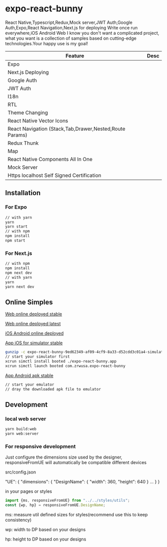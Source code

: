 # expo-react-bunny
React Native,Typescript,Redux,Mock server,JWT Auth,Google Auth,Expo,React Navigation,Next.js for deploying
Write once run everywhere,iOS Android Web
I know you don't want a complicated project, what you want is a collection of samples based on cutting-edge technologies.Your happy use is my goal!

<table>
<thead><tr><th>Feature</th><th>Desc</th></tr></thead>
<tbody>
<tr><td>Expo</td><td>  </td></tr>
<tr><td>Next.js Deploying</td><td>  </td></tr>
<tr><td>Google Auth</td><td>  </td></tr>
<tr><td>JWT Auth</td><td>  </td></tr>
<tr><td>I18n</td><td>  </td></tr>
<tr><td>RTL</td><td>  </td></tr>
<tr><td>Theme Changing</td><td>  </td></tr>
<tr><td>React Native Vector Icons</td><td>  </td></tr>
<tr><td>React Navigation (Stack,Tab,Drawer,Nested,Route Params)</td><td>  </td></tr>
<tr><td>Redux Thunk</td><td>  </td></tr>
<tr><td>Map</td><td>  </td></tr>
<tr><td>React Native Components All In One</td><td>  </td></tr>
<tr><td>Mock Server</td><td>  </td></tr>
<tr><td>Https localhost Self Signed Certification</td><td>  </td></tr>
</tbody>
</table>

## Installation
### For Expo
```sh
// with yarn
yarn
yarn start
// with npm
npm install
npm start
```

### For Next.js
```sh
// with npm
npm install
npm next dev
// with yarn
yarn
yarn next dev
```

## Online Simples
[Web online deployed stable](https://expo-react-bunny-o2i2acv6l.vercel.app)

[Web online deployed latest](https://expo-react-bunny.vercel.app)

[iOS Android online deployed](https://expo.io/@zrwusa/projects/expo-react-bunny)

[App iOS for simulator stable](https://expo.io/artifacts/1f58c134-13f1-4021-9a63-b436bfda8a4b)

```sh
gunzip -c expo-react-bunny-9ed62349-af09-4cf9-8a33-d52cdd3c01a4-simulator.tar.gz | tar xopf -
// start your simulator first
xcrun simctl install booted ./expo-react-bunny.app
xcrun simctl launch booted com.zrwusa.expo-react-bunny
```

[App Android apk stable](https://expo.io/artifacts/28b3cb5d-536d-4ee2-a2f9-6f2a4eaef61a)
```sh
// start your emulator
// dray the downloaded apk file to emulator
```
## Development

### local web server
```sh
yarn build:web
yarn web:server
```
### For responsive development

Just configure the dimensions size used by the designer, responsiveFromUE will automatically be compatible different devices

src/config.json

  "UE": {
    "dimensions": {
      "DesignName": {
        "width": 360,
        "height": 640
      }
      ...
    }
  }

in your pages or styles

```javascript
import {ms, responsiveFromUE} from "../../styles/utils";
const {wp, hp} = responsiveFromUE.DesignName;
```

ms: measure util defined sizes for styles(recommend use this to keep consistency)

wp: width to DP based on your designs

hp: height to DP based on your designs
